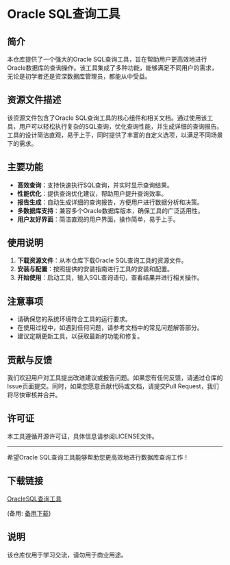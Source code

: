 # Oracle SQL查询工具

## 简介

本仓库提供了一个强大的Oracle SQL查询工具，旨在帮助用户更高效地进行Oracle数据库的查询操作。该工具集成了多种功能，能够满足不同用户的需求，无论是初学者还是资深数据库管理员，都能从中受益。

## 资源文件描述

该资源文件包含了Oracle SQL查询工具的核心组件和相关文档。通过使用该工具，用户可以轻松执行复杂的SQL查询，优化查询性能，并生成详细的查询报告。工具的设计简洁直观，易于上手，同时提供了丰富的自定义选项，以满足不同场景下的需求。

## 主要功能

- **高效查询**：支持快速执行SQL查询，并实时显示查询结果。
- **性能优化**：提供查询优化建议，帮助用户提升查询效率。
- **报告生成**：自动生成详细的查询报告，方便用户进行数据分析和决策。
- **多数据库支持**：兼容多个Oracle数据库版本，确保工具的广泛适用性。
- **用户友好界面**：简洁直观的用户界面，操作简单，易于上手。

## 使用说明

1. **下载资源文件**：从本仓库下载Oracle SQL查询工具的资源文件。
2. **安装与配置**：按照提供的安装指南进行工具的安装和配置。
3. **开始使用**：启动工具，输入SQL查询语句，查看结果并进行相关操作。

## 注意事项

- 请确保您的系统环境符合工具的运行要求。
- 在使用过程中，如遇到任何问题，请参考文档中的常见问题解答部分。
- 建议定期更新工具，以获取最新的功能和修复。

## 贡献与反馈

我们欢迎用户对工具提出改进建议或报告问题。如果您有任何反馈，请通过仓库的Issue页面提交。同时，如果您愿意贡献代码或文档，请提交Pull Request，我们将尽快审核并合并。

## 许可证

本工具遵循开源许可证，具体信息请参阅LICENSE文件。

---

希望Oracle SQL查询工具能够帮助您更高效地进行数据库查询工作！

## 下载链接
[OracleSQL查询工具](https://pan.quark.cn/s/eeb4ca759a11) 

(备用: [备用下载](https://pan.baidu.com/s/1HaOGUXSm0ha0iDCD_seVOQ?pwd=1234))

## 说明

该仓库仅用于学习交流，请勿用于商业用途。
